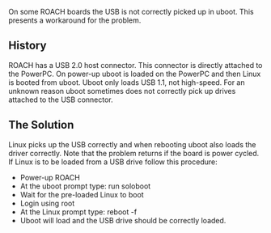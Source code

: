 On some ROACH boards the USB is not correctly picked up in uboot. This
presents a workaround for the problem.

## History

ROACH has a USB 2.0 host connector. This connector is directly attached
to the PowerPC. On power-up uboot is loaded on the PowerPC and then
Linux is booted from uboot. Uboot only loads USB 1.1, not high-speed.
For an unknown reason uboot sometimes does not correctly pick up drives
attached to the USB connector.

## The Solution

Linux picks up the USB correctly and when rebooting uboot also loads the
driver correctly. Note that the problem returns if the board is power
cycled. If Linux is to be loaded from a USB drive follow this procedure:

  - Power-up ROACH
  - At the uboot prompt type: run soloboot
  - Wait for the pre-loaded Linux to boot
  - Login using root
  - At the Linux prompt type: reboot -f
  - Uboot will load and the USB drive should be correctly loaded.
